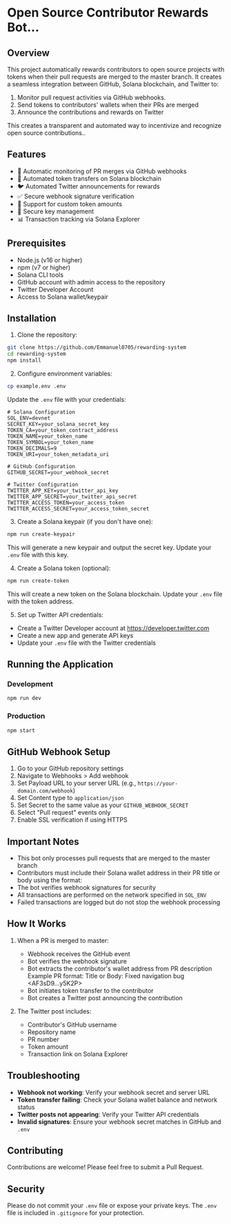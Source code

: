 # Open Source Contributor Rewards Bot...

## Overview

This project automatically rewards contributors to open source projects with tokens when their pull requests are merged to the master branch. It creates a seamless integration between GitHub, Solana blockchain, and Twitter to:

1. Monitor pull request activities via GitHub webhooks.
2. Send tokens to contributors' wallets when their PRs are merged
3. Announce the contributions and rewards on Twitter

This creates a transparent and automated way to incentivize and recognize open source contributions..

## Features

- 🔄 Automatic monitoring of PR merges via GitHub webhooks
- 💎 Automated token transfers on Solana blockchain
- 🐦 Automated Twitter announcements for rewards
- ✅ Secure webhook signature verification
- 💫 Support for custom token amounts
- 🔐 Secure key management
- 📊 Transaction tracking via Solana Explorer

## Prerequisites

- Node.js (v16 or higher)
- npm (v7 or higher)
- Solana CLI tools
- GitHub account with admin access to the repository
- Twitter Developer Account
- Access to Solana wallet/keypair

## Installation

1. Clone the repository:

```bash
git clone https://github.com/Emmanuel0705/rewarding-system
cd rewarding-system
npm install
```

2. Configure environment variables:

```bash
cp example.env .env
```

Update the `.env` file with your credentials:

```env
# Solana Configuration
SOL_ENV=devnet
SECRET_KEY=your_solana_secret_key
TOKEN_CA=your_token_contract_address
TOKEN_NAME=your_token_name
TOKEN_SYMBOL=your_token_name
TOKEN_DECIMALS=9
TOKEN_URI=your_token_metadata_uri

# GitHub Configuration
GITHUB_SECRET=your_webhook_secret

# Twitter Configuration
TWITTER_APP_KEY=your_twitter_api_key
TWITTER_APP_SECRET=your_twitter_api_secret
TWITTER_ACCESS_TOKEN=your_access_token
TWITTER_ACCESS_SECRET=your_access_token_secret
```

3. Create a Solana keypair (if you don't have one):

```bash
npm run create-keypair
```

This will generate a new keypair and output the secret key. Update your `.env` file with this key.

4. Create a Solana token (optional):

```bash
npm run create-token
```

This will create a new token on the Solana blockchain. Update your `.env` file with the token address.

5. Set up Twitter API credentials:

- Create a Twitter Developer account at https://developer.twitter.com
- Create a new app and generate API keys
- Update your `.env` file with the Twitter credentials

## Running the Application

### Development

```bash
npm run dev
```

### Production

```bash
npm start
```

## GitHub Webhook Setup

1. Go to your GitHub repository settings
2. Navigate to Webhooks > Add webhook
3. Set Payload URL to your server URL (e.g., `https://your-domain.com/webhook`)
4. Set Content type to `application/json`
5. Set Secret to the same value as your `GITHUB_WEBHOOK_SECRET`
6. Select "Pull request" events only
7. Enable SSL verification if using HTTPS

## Important Notes

- This bot only processes pull requests that are merged to the master branch
- Contributors must include their Solana wallet address in their PR title or body using the format: <your-sol-wallet-address-here>
- The bot verifies webhook signatures for security
- All transactions are performed on the network specified in `SOL_ENV`
- Failed transactions are logged but do not stop the webhook processing

## How It Works

1. When a PR is merged to master:

   - Webhook receives the GitHub event
   - Bot verifies the webhook signature
   - Bot extracts the contributor's wallet address from PR description
     Example PR format:
     Title or Body: Fixed navigation bug <AF3sD9...y5K2P>
   - Bot initiates token transfer to the contributor
   - Bot creates a Twitter post announcing the contribution

2. The Twitter post includes:
   - Contributor's GitHub username
   - Repository name
   - PR number
   - Token amount
   - Transaction link on Solana Explorer

## Troubleshooting

- **Webhook not working**: Verify your webhook secret and server URL
- **Token transfer failing**: Check your Solana wallet balance and network status
- **Twitter posts not appearing**: Verify your Twitter API credentials
- **Invalid signatures**: Ensure your webhook secret matches in GitHub and `.env`

## Contributing

Contributions are welcome! Please feel free to submit a Pull Request.

## Security

Please do not commit your `.env` file or expose your private keys. The `.env` file is included in `.gitignore` for your protection.
